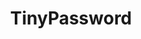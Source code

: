 ---
layout: pid
title: TinyPassword
owner: Karol Kucza
license: MIT
site: https://github.com/KK2345/TinyPassword/blob/master/README.md
source: https://github.com/KK2345/TinyPassword
---